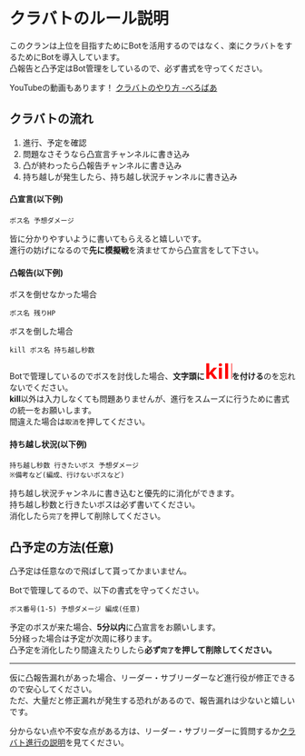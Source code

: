 # クラバトのルール説明
このクランは上位を目指すためにBotを活用するのではなく、楽にクラバトをするためにBotを導入しています。  
凸報告と凸予定はBot管理をしているので、必ず書式を守ってください。  

YouTubeの動画もあります！ [クラバトのやり方 -べろばあ](https://www.youtube.com/watch?v=2L7-ZJlzeik)

## クラバトの流れ
1. 進行、予定を確認
2. 問題なさそうなら凸宣言チャンネルに書き込み
3. 凸が終わったら凸報告チャンネルに書き込み
4. 持ち越しが発生したら、持ち越し状況チャンネルに書き込み


#### 凸宣言(以下例)

```
ボス名 予想ダメージ
```

皆に分かりやすいように書いてもらえると嬉しいです。  
進行の妨げになるので**先に模擬戦**を済ませてから凸宣言をして下さい。  


#### 凸報告(以下例)

ボスを倒せなかった場合  
```
ボス名 残りHP
```

ボスを倒した場合  
```
kill ボス名 持ち越し秒数
```

Botで管理しているのでボスを討伐した場合、**文字頭に<img src="../assets/kill.svg" alt="kill"/>を付ける**のを忘れないでください。  
**kill**以外は入力しなくても問題ありませんが、進行をスムーズに行うために書式の統一をお願いします。  
間違えた場合は`取消`を押してください。  


#### 持ち越し状況(以下例)

```
持ち越し秒数 行きたいボス 予想ダメージ
※備考など(編成、行けないボスなど)
```

持ち越し状況チャンネルに書き込むと優先的に消化ができます。  
持ち越し秒数と行きたいボスは必ず書いてください。  
消化したら`完了`を押して削除してください。  


## 凸予定の方法(任意)
凸予定は任意なので飛ばして貰ってかまいません。  

Botで管理してるので、以下の書式を守ってください。  
```
ボス番号(1-5) 予想ダメージ 編成(任意)
```

予定のボスが来た場合、**5分以内**に凸宣言をお願いします。  
5分経った場合は予定が次周に移ります。  
凸予定を消化したり間違えたりしたら**必ず`完了`を押して削除してください。**  


---

仮に凸報告漏れがあった場合、リーダー・サブリーダーなど進行役が修正できるので安心してください。  
ただ、大量だと修正漏れが発生する恐れがあるので、報告漏れは少ないと嬉しいです。  

分からない点や不安な点がある方は、リーダー・サブリーダーに質問するか[クラバト進行の説明](./progress.md)を見てください。  
